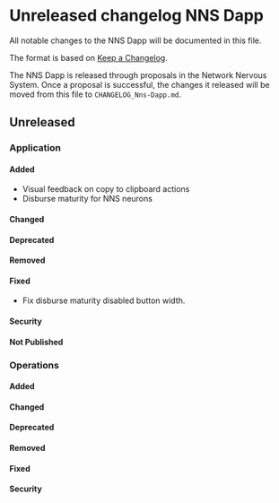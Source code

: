 # Unreleased changelog NNS Dapp

All notable changes to the NNS Dapp will be documented in this file.

The format is based on [Keep a Changelog](https://keepachangelog.com/en/1.0.0/).

The NNS Dapp is released through proposals in the Network Nervous System. Once a
proposal is successful, the changes it released will be moved from this file to
`CHANGELOG_Nns-Dapp.md`.

## Unreleased

### Application

#### Added

* Visual feedback on copy to clipboard actions
* Disburse maturity for NNS neurons

#### Changed

#### Deprecated

#### Removed

#### Fixed

* Fix disburse maturity disabled button width.

#### Security

#### Not Published

### Operations

#### Added

#### Changed

#### Deprecated

#### Removed

#### Fixed

#### Security
